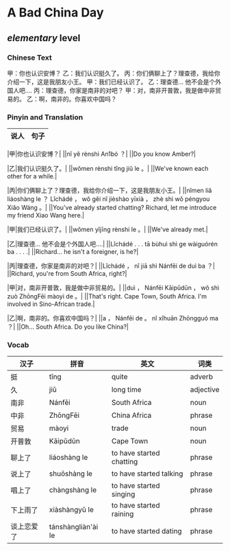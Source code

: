 # A Bad China Day
## *elementary* level

### Chinese Text
甲：你也认识安博？
乙：我们认识挺久了。
丙：你们俩聊上了？理查德，我给你介绍一下，这是我朋友小王。
甲：我们已经认识了。
乙：理查德... 他不会是个外国人吧....
丙：理查德，你家是南非的对吧？
甲：对，南非开普敦，我是做中非贸易的。
乙：啊，南非的。你喜欢中国吗？

### Pinyin and Translation
|说人|句子|
|----|----|

|甲|你也认识安博？|
||nǐ yě rènshi An1bó ？|
||Do you know Amber?|

|乙|我们认识挺久了。|
||wǒmen rènshi tǐng jiǔ le 。|
||We've known each other for a while.|

|丙|你们俩聊上了？理查德，我给你介绍一下，这是我朋友小王。|
||nǐmen liǎ liáoshàng le ？ Lǐchádé ， wǒ gěi nǐ jièshào yīxià ， zhè shì wǒ péngyou Xiǎo Wáng 。|
||You've already started chatting? Richard, let me introduce my friend Xiao Wang here.|

|甲|我们已经认识了。|
||wǒmen yǐjīng rènshi le 。|
||We've already met.|

|乙|理查德... 他不会是个外国人吧....|
||Lǐchádé . . .  tā bùhuì shì ge wàiguórén ba . . . .|
||Richard... he isn't a foreigner, is he?|

|丙|理查德，你家是南非的对吧？|
||Lǐchádé ， nǐ jiā shì Nánfēi de duì ba ？|
||Richard, you're from South Africa, right?|

|甲|对，南非开普敦，我是做中非贸易的。|
||duì ， Nánfēi Kāipǔdūn ， wǒ shì zuò ZhōngFēi màoyi de 。|
||That's right. Cape Town, South Africa. I'm involved in Sino-African trade.|

|乙|啊，南非的。你喜欢中国吗？|
||a ， Nánfēi de 。 nǐ xǐhuān Zhōngguó ma ？|
||Oh... South Africa. Do you like China?|
### Vocab
|汉子|拼音|英文|词类|
|----|----|----|----|
|挺|tǐng|quite|adverb|
|久|jiǔ|long time|adjective|
|南非|Nánfēi|South Africa|noun|
|中非|ZhōngFēi|China Africa|phrase|
|贸易|màoyi|trade|noun|
|开普敦|Kāipǔdūn|Cape Town|noun|
|聊上了|liáoshàng le|to have started chatting|phrase|
|说上了|shuōshàng le|to have started talking|phrase|
|唱上了|chàngshàng le|to have started singing|phrase|
|下上雨了|xiàshàngyǔ le|to have started raining|phrase|
|谈上恋爱了|tánshàngliàn'ài le|to have started dating|phrase|